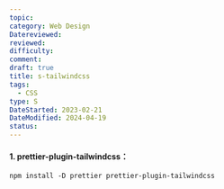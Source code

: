 ```yaml
---
topic: 
category: Web Design
Datereviewed: 
reviewed: 
difficulty: 
comment: 
draft: true
title: s-tailwindcss
tags:
  - CSS
type: S
DateStarted: 2023-02-21
DateModified: 2024-04-19
status: 
---
```


#### 1. prettier-plugin-tailwindcss：

`npm install -D prettier prettier-plugin-tailwindcss`

